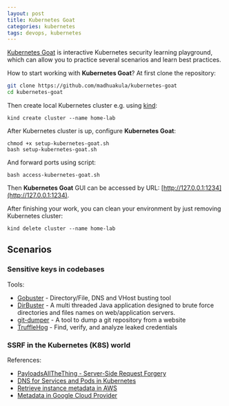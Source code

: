 ```yaml
---
layout: post
title: Kubernetes Goat
categories: kubernetes
tags: devops, kubernetes
---
```


[Kubernetes Goat](https://madhuakula.com/kubernetes-goat/) is interactive Kubernetes security learning playground, which can allow you to practice several scenarios and learn best practices.

How to start working with **Kubernetes Goat**? At first clone the repository:

```bash
git clone https://github.com/madhuakula/kubernetes-goat
cd kubernetes-goat
```

Then create local Kubernetes cluster e.g. using [kind](https://kind.sigs.k8s.io/):

```
kind create cluster --name home-lab
```

After Kubernetes cluster is up, configure **Kubernetes Goat**:

```
chmod +x setup-kubernetes-goat.sh
bash setup-kubernetes-goat.sh
```

And forward ports using script:

```
bash access-kubernetes-goat.sh
```

Then **Kubernetes Goat** GUI can be accessed by URL: [http://127.0.0.1:1234](http://127.0.0.1:1234).

After finishing your work, you can clean your environment by just removing Kubernetes cluster:

```
kind delete cluster --name home-lab
```

## Scenarios

### Sensitive keys in codebases

Tools:
- [Gobuster](https://github.com/OJ/gobuster) - Directory/File, DNS and VHost busting tool
- [DirBuster](https://github.com/KajanM/DirBuster) - A multi threaded Java application designed to brute force directories and files names on web/application servers.
- [git-dumper](https://github.com/arthaud/git-dumper) - A tool to dump a git repository from a website
- [TruffleHog](https://github.com/trufflesecurity/trufflehog) - Find, verify, and analyze leaked credentials

### SSRF in the Kubernetes (K8S) world

References:
- [PayloadsAllTheThing - Server-Side Request Forgery](https://github.com/swisskyrepo/PayloadsAllTheThings/tree/master/Server%20Side%20Request%20Forgery)
- [DNS for Services and Pods in Kubernetes](https://kubernetes.io/docs/concepts/services-networking/dns-pod-service/)
- [Retrieve instance metadata in AWS](https://docs.aws.amazon.com/AWSEC2/latest/UserGuide/instancedata-data-retrieval.html)
- [Metadata in Google Cloud Provider](https://cloud.google.com/compute/docs/metadata/overview)
